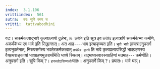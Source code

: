 ```yaml
---
index:  3.1.106
vrittiindex:  561
sutra:  वदः सुपि क्यप् च
vritti:  tattvabodhini 
---
```


वदः। सकर्मकत्वाद्भावे कृत्यप्रत्ययो दुर्लभः, `लः कर्मणि` इति सूत्र इव `तयोरेव` इत्यत्रापि सकर्मकेभ्यः कर्मणि, अकर्मकेभ्य एव भावे इति सिद्धान्तात्। अत आह----भाव इत्याकृष्यत इति। `भुवो भावे` इत्यत्राऽनुपसर्ग इत्यनुवर्तनात्, निरुपसर्गस्य भवतेरकर्मकत्वात् `तयोरेव कृत्ये` ति भावे कृत्यप्रत्ययसिद्धौ भावग्रहणस्य वैयथ्र्यशङ्कायां भावग्रहणमुत्तरार्थमिति भाष्ये स्थितम्। तद्भाष्यस्वारस्यग्रहिणां मतमाह--- कर्मणीति। अनुपसर्ग इति। सुपि किम् ?। `हनस्तोऽचिण्णलोः`घातः। अनुपसर्गे किम् ?। प्रघातः। भावे घञ्। 

